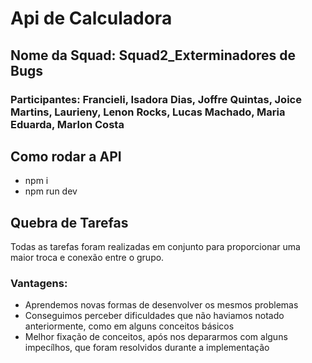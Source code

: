 # Api de Calculadora
## Nome da Squad: Squad2_Exterminadores de Bugs

### Participantes: Francieli, Isadora Dias, Joffre Quintas, Joice Martins, Laurieny, Lenon Rocks, Lucas Machado, Maria Eduarda, Marlon Costa
## Como rodar a API
- npm i
- npm run dev


## Quebra de Tarefas

Todas as tarefas foram realizadas em conjunto para proporcionar uma maior troca e conexão entre o grupo.

### Vantagens: 
 - Aprendemos novas formas de desenvolver os mesmos problemas
 - Conseguimos perceber dificuldades que não haviamos notado anteriormente, como em alguns conceitos básicos
 - Melhor fixação de conceitos, após nos depararmos com alguns impecílhos, que foram resolvidos durante a implementação
